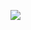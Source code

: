 ![](https://gist.githubusercontent.com/Pyotato/54fa9ae09449893df9a5489f11f21d45/raw/1e611ec64e84b9794f7993fbefe8d5202747a659/current.svg)
